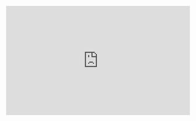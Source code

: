 <iframe height="300" style="width: 100%;" scrolling="no" title="" src="https://codepen.io/bgoonz/embed/gOmVErj?defaultTab=result" frameborder="no" loading="lazy" allowtransparency="true" allowfullscreen="true">
  See the Pen <a href="https://codepen.io/bgoonz/pen/gOmVErj">
  </a> by Bryan C Guner (<a href="https://codepen.io/bgoonz">@bgoonz</a>)
  on <a href="https://codepen.io">CodePen</a>.
</iframe>
